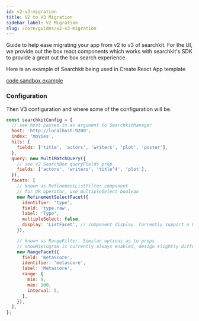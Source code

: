 ```yaml
---
id: v2-v3-migration
title: V2 to V3 Migration
sidebar_label: V2 Migration
slug: /core/guides/v2-v3-migration
---
```


Guide to help ease migrating your app from v2 to v3 of searchkit. For the UI, we provide out the box react components which works with searchkit's SDK to provide a great out the box search experience.

Here is an example of Searchkit being used in Create React App template

[code sandbox example](https://codesandbox.io/s/searchkit-create-react-app-xj25o0)

### Configuration

Then V3 configuration and where some of the configuration will be.

```javascript
const searchkitConfig = {
  // see host passed in as argument to SearchkitManager
  host: 'http://localhost:9200',
  index: 'movies',
  hits: {
    fields: ['title', 'actors', 'writers', 'plot', 'poster'],
  },
  query: new MultiMatchQuery({
    // see v2 SearchBox queryFields prop
    fields: ['actors', 'writers', 'title^4', 'plot'],
  }),
  facets: [
    // known as RefinementListFilter component
    // for OR operator, use multipleSelect boolean
    new RefinementSelectFacet({
      identifier: 'type',
      field: 'type.raw',
      label: 'Type',
      multipleSelect: false,
      display: 'ListFacet', // component display. Currently support a ListFacet or ComboBoxFacet
    }),

    // known as RangeFilter. Similar options as to props
    // showHistogram is currently always enabled, design slightly different
    new RangeFacet({
      field: 'metaScore',
      identifier: 'metascore',
      label: 'Metascore',
      range: {
        min: 0,
        max: 100,
        interval: 5,
      },
    }),
  ],
};
```
